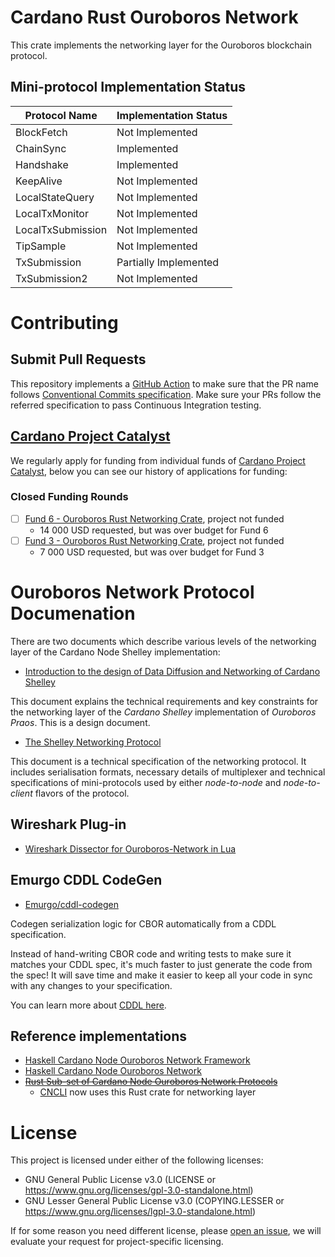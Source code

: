 # Cardano Rust Ouroboros Network
This crate implements the networking layer for the Ouroboros blockchain protocol.

## Mini-protocol Implementation Status

| **Protocol Name** | **Implementation Status** |
|-------------------|---------------------------|
| BlockFetch        | Not Implemented           |
| ChainSync         | Implemented               |
| Handshake         | Implemented               |
| KeepAlive         | Not Implemented           |
| LocalStateQuery   | Not Implemented           |
| LocalTxMonitor    | Not Implemented           |
| LocalTxSubmission | Not Implemented           |
| TipSample         | Not Implemented           |
| TxSubmission      | Partially Implemented     |
| TxSubmission2     | Not Implemented           |

# Contributing

## Submit Pull Requests
This repository implements a [GitHub Action](https://github.com/aslafy-z/conventional-pr-title-action) to make sure that the PR name follows [Conventional Commits specification](https://www.conventionalcommits.org/en/v1.0.0/). Make sure your PRs follow the referred specification to pass Continuous Integration testing. 

## [Cardano Project Catalyst](https://cardano.ideascale.com/a/home)
We regularly apply for funding from individual funds of [Cardano Project Catalyst](https://cardano.ideascale.com/a/home), below you can see our history of applications for funding:

### Closed Funding Rounds
  - [ ] [Fund 6 - Ouroboros Rust Networking Crate](https://cardano.ideascale.com/a/dtd/Rust-Cardano-Networking-Crate/367442-48088), project not funded
    - 14 000 USD requested, but was over budget for Fund 6
  - [ ] [Fund 3 - Ouroboros Rust Networking Crate](https://cardano.ideascale.com/a/dtd/Ouroboros-Networking-Rust-Crate/333161-48088), project not funded
    - 7 000 USD requested, but was over budget for Fund 3

# Ouroboros Network Protocol Documenation
There are two documents which describe various levels of the networking layer of the Cardano Node Shelley implementation:

  - [Introduction to the design of Data Diffusion and Networking of Cardano Shelley](https://hydra.iohk.io/job/Cardano/ouroboros-network/native.docs.x86_64-linux/latest/download/1)

  This document explains the technical requirements and key constraints for the networking
  layer of the _Cardano Shelley_ implementation of _Ouroboros Praos_.  This is
  a design document.

  - [The Shelley Networking Protocol](https://hydra.iohk.io/job/Cardano/ouroboros-network/native.docs.x86_64-linux/latest/download/2)
  
  This document is a technical specification of the networking protocol.  It
  includes serialisation formats, necessary details of multiplexer and
  technical specifications of mini-protocols used by either _node-to-node_ and
  _node-to-client_ flavors of the protocol.
  
## Wireshark Plug-in
  - [Wireshark Dissector for Ouroboros-Network in Lua](https://github.com/input-output-hk/ouroboros-network/tree/master/ouroboros-network/wireshark-plugin)

## Emurgo CDDL CodeGen
  - [Emurgo/cddl-codegen](https://github.com/Emurgo/cddl-codegen)

  Codegen serialization logic for CBOR automatically from a CDDL specification.

  Instead of hand-writing CBOR code and writing tests to make sure it matches your CDDL spec, it's much faster to just generate the code from the spec! It will save time and make it easier to keep all your code in sync with any changes to your specification.

  You can learn more about [CDDL here](https://github.com/cbor-wg/cddl).

## Reference implementations
  - [Haskell Cardano Node Ouroboros Network Framework](https://github.com/input-output-hk/ouroboros-network/tree/master/ouroboros-network-framework)
  - [Haskell Cardano Node Ouroboros Network](https://github.com/input-output-hk/ouroboros-network/tree/master/ouroboros-network)
  - [~~Rust Sub-set of Cardano Node Ouroboros Network Protocols~~](https://github.com/AndrewWestberg/cncli/tree/develop/src/nodeclient/protocols)
    - [CNCLI](https://github.com/AndrewWestberg/cncli) now uses this Rust crate for networking layer

# License

This project is licensed under either of the following licenses:
  - GNU General Public License v3.0 (LICENSE or https://www.gnu.org/licenses/gpl-3.0-standalone.html)
  - GNU Lesser General Public License v3.0 (COPYING.LESSER or https://www.gnu.org/licenses/lgpl-3.0-standalone.html)
  
  If for some reason you need different license, please [open an issue](https://github.com/2nd-Layer/rust-cardano-ouroboros-network/issues), we will evaluate your request for project-specific licensing.
